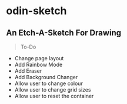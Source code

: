 # odin-sketch
## An Etch-A-Sketch For Drawing

> To-Do
- Change page layout
- Add Rainbow Mode
- Add Eraser
- Add Background Changer
- Allow user to change colour
- Allow user to change grid sizes
- Allow user to reset the container